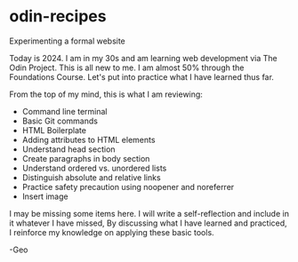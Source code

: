 # odin-recipes

Experimenting a formal website

Today is 2024. I am in my 30s and am learning web development via The Odin Project. This is all new to me. I am almost 50% through the Foundations Course. Let's put into practice what I have learned thus far.

From the top of my mind, this is what I am reviewing:
- Command line terminal
- Basic Git commands
- HTML Boilerplate
- Adding attributes to HTML elements
- Understand head section
- Create paragraphs in body section
- Understand ordered vs. unordered lists
- Distinguish absolute and relative links
- Practice safety precaution using noopener and noreferrer
- Insert image

I may be missing some items here. I will write a self-reflection and include in it whatever I have missed, By discussing what I have learned and practiced, I reinforce my knowledge on applying these basic tools. 

-Geo